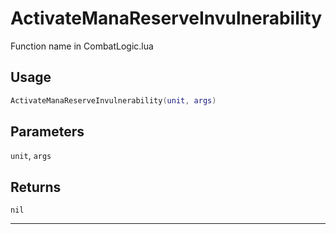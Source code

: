 # ActivateManaReserveInvulnerability
Function name in CombatLogic.lua
## Usage
```lua
ActivateManaReserveInvulnerability(unit, args)
```
## Parameters
`unit`, `args`
## Returns
`nil`

---